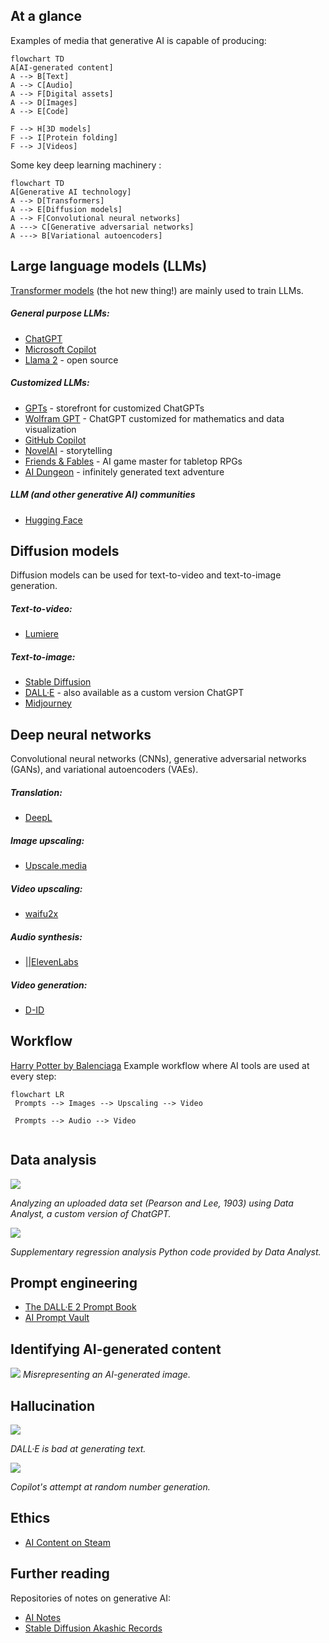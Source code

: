 
## At a glance

Examples of media that generative AI is capable of producing:

```mermaid
flowchart TD
A[AI-generated content]
A --> B[Text]
A --> C[Audio]
A --> F[Digital assets]
A --> D[Images]
A --> E[Code]

F --> H[3D models]
F --> I[Protein folding]
F --> J[Videos]
```

Some key deep learning machinery :
```mermaid
flowchart TD
A[Generative AI technology]
A --> D[Transformers]
A --> E[Diffusion models]
A --> F[Convolutional neural networks]
A ---> C[Generative adversarial networks]
A ---> B[Variational autoencoders]
```

## Large language models (LLMs)

[Transformer models](https://arxiv.org/abs/1706.03762) (the hot new thing!) are mainly used to train LLMs. 

##### General purpose LLMs:
- [ChatGPT](https://chat.openai.com/])
- [Microsoft Copilot](https://copilot.microsoft.com/)
- [Llama 2](https://ai.meta.com/llama/) - open source

##### Customized LLMs:
- [GPTs](https://chat.openai.com/gpts) - storefront for customized ChatGPTs
- [Wolfram GPT](https://www.wolfram.com/wolfram-plugin-chatgpt/) - ChatGPT customized for mathematics and data visualization
- [GitHub Copilot](https://github.com/features/copilot)
- [NovelAI](https://novelai.net/) - storytelling
- [Friends & Fables](https://www.fables.gg/) - AI game master for tabletop RPGs
- [AI Dungeon](https://play.aidungeon.com/) - infinitely generated text adventure

##### LLM (and other generative AI) communities
- [Hugging Face](https://huggingface.co/)


## Diffusion models

Diffusion models can be used for text-to-video and text-to-image generation.

##### Text-to-video:
- [Lumiere](https://lumiere-video.github.io/)

##### Text-to-image:
- [Stable Diffusion](https://stability.ai/stable-image)
- [DALL·E](https://labs.openai.com/) - also available as a custom version ChatGPT
- [Midjourney](https://www.midjourney.com/)


## Deep neural networks 

Convolutional neural networks (CNNs), generative adversarial networks (GANs), and variational autoencoders (VAEs).

##### Translation:
- [DeepL](https://www.deepl.com/translator)

##### Image upscaling:
- [Upscale.media](https://www.upscale.media/)

##### Video upscaling:
- [waifu2x](https://github.com/nagadomi/waifu2x)

##### Audio synthesis:
- [||ElevenLabs](https://elevenlabs.io/)

##### Video generation:
- [D-ID](https://www.d-id.com/creative-reality-studio/)


## Workflow

[Harry Potter by Balenciaga](https://www.youtube.com/watch?v=iE39q-IKOzA)
Example workflow where AI tools are used at every step:

```mermaid
flowchart LR
 Prompts --> Images --> Upscaling --> Video
 
 Prompts --> Audio --> Video
 
```


## Data analysis

![](images/firefox_peMQeWhGD6.png)

*Analyzing an uploaded data set (Pearson and Lee, 1903) using Data Analyst, a custom version of ChatGPT.*

![](images/20240129210020.png)

*Supplementary regression analysis Python code provided by Data Analyst.*


## Prompt engineering

- [The DALL·E 2 Prompt Book](https://dallery.gallery/the-dalle-2-prompt-book/)
- [AI Prompt Vault](https://lunarmimi.net/ref-vault/)


## Identifying AI-generated content

![](images/sanic.jpg)
*Misrepresenting an AI-generated image.*


## Hallucination

![](images/20240129224007.png)

*DALL·E is bad at generating text.*

![](images/20240129214325.png)

*Copilot's attempt at random number generation.*


## Ethics

- [AI Content on Steam](https://steamcommunity.com/groups/steamworks/announcements/detail/3862463747997849619)


## Further reading

Repositories of notes on generative AI:
- [AI Notes](https://github.com/swyxio/ai-notes/blob/main/README.md)
- [Stable Diffusion Akashic Records](https://github.com/Maks-s/sd-akashic)

